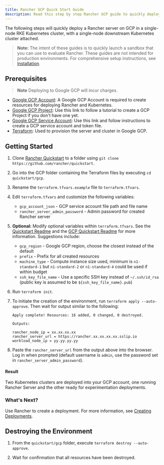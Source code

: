 ```yaml
---
title: Rancher GCP Quick Start Guide
description: Read this step by step Rancher GCP guide to quickly deploy a Rancher Server with a single node cluster attached.
---
```

The following steps will quickly deploy a Rancher server on GCP in a single-node RKE Kubernetes cluster, with a single-node downstream Kubernetes cluster attached.

>**Note:** The intent of these guides is to quickly launch a sandbox that you can use to evaluate Rancher. These guides are not intended for production environments. For comprehensive setup instructions, see [Installation](../../../pages-for-subheaders/installation-and-upgrade.md).

## Prerequisites

>**Note**
>Deploying to Google GCP will incur charges.

- [Google GCP Account](https://console.cloud.google.com/): A Google GCP Account is required to create resources for deploying Rancher and Kubernetes.
- [Google GCP Project](https://cloud.google.com/appengine/docs/standard/nodejs/building-app/creating-project): Use this link to follow a tutorial to create a GCP Project if you don't have one yet.
- [Google GCP Service Account](https://cloud.google.com/iam/docs/creating-managing-service-account-keys): Use this link and follow instructions to create a GCP service account and token file.
- [Terraform](https://www.terraform.io/downloads.html): Used to provision the server and cluster in Google GCP.


## Getting Started

1. Clone [Rancher Quickstart](https://github.com/rancher/quickstart) to a folder using `git clone https://github.com/rancher/quickstart`.

1. Go into the GCP folder containing the Terraform files by executing `cd quickstart/gcp`.

1. Rename the `terraform.tfvars.example` file to `terraform.tfvars`.

1. Edit `terraform.tfvars` and customize the following variables:
    - `gcp_account_json` - GCP service account file path and file name
    - `rancher_server_admin_password` - Admin password for created Rancher server

1. **Optional:** Modify optional variables within `terraform.tfvars`.
See the [Quickstart Readme](https://github.com/rancher/quickstart) and the [GCP Quickstart Readme](https://github.com/rancher/quickstart/tree/master/gcp) for more information.
Suggestions include:
    - `gcp_region` - Google GCP region, choose the closest instead of the default
    - `prefix` - Prefix for all created resources
    - `machine_type` - Compute instance size used, minimum is `n1-standard-1` but `n1-standard-2` or `n1-standard-4` could be used if within budget
    - `ssh_key_file_name` - Use a specific SSH key instead of `~/.ssh/id_rsa` (public key is assumed to be `${ssh_key_file_name}.pub`)

1. Run `terraform init`.

1. To initiate the creation of the environment, run `terraform apply --auto-approve`. Then wait for output similar to the following:

    ```
    Apply complete! Resources: 16 added, 0 changed, 0 destroyed.

    Outputs:

    rancher_node_ip = xx.xx.xx.xx
    rancher_server_url = https://rancher.xx.xx.xx.xx.sslip.io
    workload_node_ip = yy.yy.yy.yy
    ```

1. Paste the `rancher_server_url` from the output above into the browser. Log in when prompted (default username is `admin`, use the password set in `rancher_server_admin_password`).

#### Result

Two Kubernetes clusters are deployed into your GCP account, one running Rancher Server and the other ready for experimentation deployments.

### What's Next?

Use Rancher to create a deployment. For more information, see [Creating Deployments](../../../pages-for-subheaders/deploy-rancher-workloads.md).

## Destroying the Environment

1. From the `quickstart/gcp` folder, execute `terraform destroy --auto-approve`.

2. Wait for confirmation that all resources have been destroyed.
